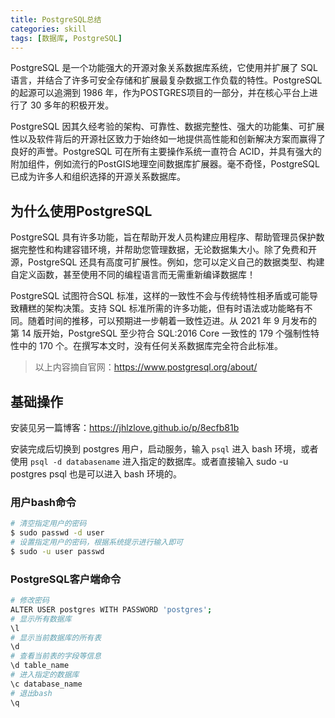 ```yaml
---
title: PostgreSQL总结
categories: skill
tags: [数据库, PostgreSQL]
---
```


PostgreSQL 是一个功能强大的开源对象关系数据库系统，它使用并扩展了 SQL 语言，并结合了许多可安全存储和扩展最复杂数据工作负载的特性。PostgreSQL 的起源可以追溯到 1986 年，作为POSTGRES项目的一部分，并在核心平台上进行了 30 多年的积极开发。

PostgreSQL 因其久经考验的架构、可靠性、数据完整性、强大的功能集、可扩展性以及软件背后的开源社区致力于始终如一地提供高性能和创新解决方案而赢得了良好的声誉。PostgreSQL 可在所有主要操作系统一直符合 ACID，并具有强大的附加组件，例如流行的PostGIS地理空间数据库扩展器。毫不奇怪，PostgreSQL 已成为许多人和组织选择的开源关系数据库。

<!-- more -->

## 为什么使用PostgreSQL

PostgreSQL 具有许多功能，旨在帮助开发人员构建应用程序、帮助管理员保护数据完整性和构建容错环境，并帮助您管理数据，无论数据集大小。除了免费和开源，PostgreSQL 还具有高度可扩展性。例如，您可以定义自己的数据类型、构建自定义函数，甚至使用不同的编程语言而无需重新编译数据库！

PostgreSQL 试图符合SQL 标准，这样的一致性不会与传统特性相矛盾或可能导致糟糕的架构决策。支持 SQL 标准所需的许多功能，但有时语法或功能略有不同。随着时间的推移，可以预期进一步朝着一致性迈进。从 2021 年 9 月发布的第 14 版开始，PostgreSQL 至少符合 SQL:2016 Core 一致性的 179 个强制性特性中的 170 个。在撰写本文时，没有任何关系数据库完全符合此标准。

> 以上内容摘自官网：https://www.postgresql.org/about/

## 基础操作

安装见另一篇博客：https://jhlzlove.github.io/p/8ecfb81b

安装完成后切换到 postgres 用户，启动服务，输入 `psql` 进入 bash 环境，或者使用 `psql -d databasename` 进入指定的数据库。或者直接输入 sudo -u postgres psql 也是可以进入 bash 环境的。

### 用户bash命令

```bash
# 清空指定用户的密码
$ sudo passwd -d user
# 设置指定用户的密码，根据系统提示进行输入即可
$ sudo -u user passwd
```

### PostgreSQL客户端命令

```bash
# 修改密码
ALTER USER postgres WITH PASSWORD 'postgres';
# 显示所有数据库
\l
# 显示当前数据库的所有表
\d
# 查看当前表的字段等信息
\d table_name
# 进入指定的数据库
\c database_name
# 退出bash
\q
```
